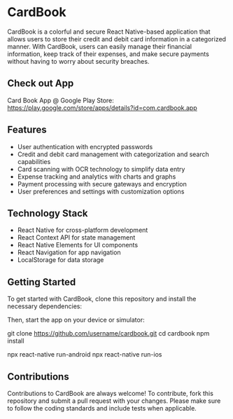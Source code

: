 # CardBook
CardBook is a colorful and secure React Native-based application that allows users to store their credit and debit card information in a categorized manner. With CardBook, users can easily manage their financial information, keep track of their expenses, and make secure payments without having to worry about security breaches.

## Check out App
  Card Book App @ Google Play Store: https://play.google.com/store/apps/details?id=com.cardbook.app

## Features

- User authentication with encrypted passwords
- Credit and debit card management with categorization and search capabilities
- Card scanning with OCR technology to simplify data entry
- Expense tracking and analytics with charts and graphs
- Payment processing with secure gateways and encryption
- User preferences and settings with customization options

## Technology Stack

- React Native for cross-platform development
- React Context API for state management
- React Native Elements for UI components
- React Navigation for app navigation
- LocalStorage for data storage

## Getting Started

To get started with CardBook, clone this repository and install the necessary dependencies:


Then, start the app on your device or simulator:

git clone https://github.com/username/cardbook.git
cd cardbook
npm install

npx react-native run-android
npx react-native run-ios


## Contributions

Contributions to CardBook are always welcome! To contribute, fork this repository and submit a pull request with your changes. Please make sure to follow the coding standards and include tests when applicable.
